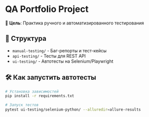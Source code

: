 # QA Portfolio Project

🚀 **Цель**: Практика ручного и автоматизированного тестирования

## 📂 Структура
- `manual-testing/` - Баг-репорты и тест-кейсы
- `api-testing/` - Тесты для REST API
- `ui-testing/` - Автотесты на Selenium/Playwright

## 🛠 Как запустить автотесты
```bash
# Установка зависимостей
pip install -r requirements.txt

# Запуск тестов
pytest ui-testing/selenium-python/ --alluredir=allure-results
```
